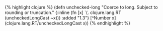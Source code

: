 {% highlight clojure %}
(defn unchecked-long
  "Coerce to long. Subject to rounding or truncation."
  {:inline (fn  [x] `(. clojure.lang.RT (uncheckedLongCast ~x)))
   :added "1.3"}
  [^Number x] (clojure.lang.RT/uncheckedLongCast x))
{% endhighlight %}

